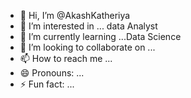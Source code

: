 - 👋 Hi, I’m @AkashKatheriya
- 👀 I’m interested in ... data Analyst 
- 🌱 I’m currently learning ...Data Science
- 💞️ I’m looking to collaborate on ...
- 📫 How to reach me ...
- 😄 Pronouns: ...
- ⚡ Fun fact: ...

<!---
AkashKatheriya/AkashKatheriya is a ✨ special ✨ repository because its `README.md` (this file) appears on your GitHub profile.
You can click the Preview link to take a look at your changes.
--->
